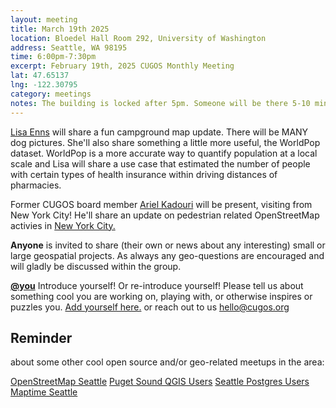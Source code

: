 ```yaml
---
layout: meeting
title: March 19th 2025
location: Bloedel Hall Room 292, University of Washington
address: Seattle, WA 98195
time: 6:00pm-7:30pm
excerpt: February 19th, 2025 CUGOS Monthly Meeting
lat: 47.65137
lng: -122.30795
category: meetings
notes: The building is locked after 5pm. Someone will be there 5-10 minutes until 6pm to let us in. If you see nobody around and can't access, call the phone number posted at the door to be let in. We will adjourn to the College Inn Pub for a happy hour after the meeting!
---
```


[Lisa Enns](https://www.ennsanalytics.com/) will share a fun campground map update. There will be MANY dog pictures. She'll also share something a little more useful, the WorldPop dataset. WorldPop is a more accurate way to quantify population at a local scale and Lisa will share a use case that estimated the number of people with certain types of health insurance within driving distances of pharmacies.

Former CUGOS board member [Ariel Kadouri](https://arielsartistry.com/) will be present, visiting from New York City! He'll share an update on pedestrian related OpenStreetMap activies in [New York City.](https://wiki.openstreetmap.org/wiki/New_York_City)

**Anyone** is invited to share (their own or news about any interesting) small or large geospatial projects. As always any geo-questions are encouraged and will gladly be discussed within the group.

**[@you](http://cugos.org/people/)** Introduce yourself! Or re-introduce yourself! Please tell us about something cool you are working on, playing with, or otherwise inspires or puzzles you. [Add yourself here.](https://github.com/cugos/cugos.github.com/blob/master/meetings/_posts/2023-3-15-cugos_monthly.md) or reach out to us hello@cugos.org

## Reminder

about some other cool open source and/or geo-related meetups in the area:

[OpenStreetMap Seattle](https://www.meetup.com/OpenStreetMap-Seattle/)
[Puget Sound QGIS Users](https://www.meetup.com/Puget-Sound-QGIS-Users-Group/)
[Seattle Postgres Users](https://www.meetup.com/Seattle-Postgres/)
[Maptime Seattle](https://www.meetup.com/MaptimeSEA/)

